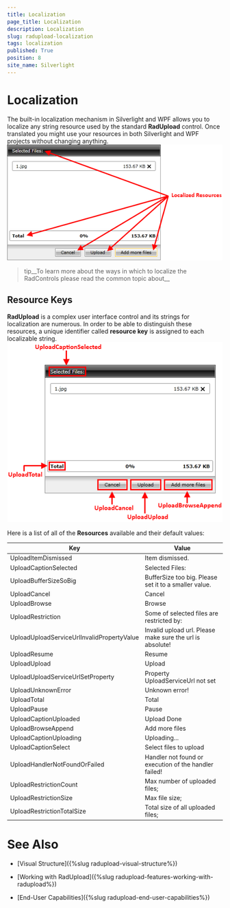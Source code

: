 ```yaml
---
title: Localization
page_title: Localization
description: Localization
slug: radupload-localization
tags: localization
published: True
position: 8
site_name: Silverlight
---
```


# Localization



The built-in localization mechanism in Silverlight and WPF allows you to localize any string resource used by the standard __RadUpload__ control. Once translated you might use your resources in both Silverlight and WPF projects without changing anything.
![](images/RadUpload_Localization_01.png)

>tip__To learn more about the ways in which to localize the RadControls please read the common topic about__

## Resource Keys

__RadUpload__ is a complex user interface control and its strings for localization are numerous. In order to be able to distinguish these resources, a unique identifier called __resource key__ is assigned to each localizable string.
![](images/RadUpload_Localization_02.png)

Here is a list of all of the __Resources__ available and their default values:
		
|Key|Value|
|---|-----|
|UploadItemDismissed|Item dismissed.|
|UploadCaptionSelected|Selected Files:|
|UploadBufferSizeSoBig|BufferSize too big. Please set it to a smaller value.|
|UploadCancel|Cancel|
|UploadBrowse|Browse|
|UploadRestriction|Some of selected files are restricted by:|
|UploadUploadServiceUrlInvalidPropertyValue|Invalid upload url. Please make sure the url is absolute!|
|UploadResume|Resume|
|UploadUpload|Upload|
|UploadUploadServiceUrlSetProperty|Property UploadServiceUrl not set|
|UploadUnknownError|Unknown error!|
|UploadTotal|Total|
|UploadPause|Pause|
|UploadCaptionUploaded|Upload Done|
|UploadBrowseAppend|Add more files|
|UploadCaptionUploading|Uploading...|
|UploadCaptionSelect|Select files to upload|
|UploadHandlerNotFoundOrFailed|Handler not found or execution of the handler failed!|
|UploadRestrictionCount|Max number of uploaded files;|
|UploadRestrictionSize|Max file size;|
|UploadRestrictionTotalSize|Total size of all uploaded files;|


# See Also

 * [Visual Structure]({%slug radupload-visual-structure%})

 * [Working with RadUpload]({%slug radupload-features-working-with-radupload%})

 * [End-User Capabilities]({%slug radupload-end-user-capabilities%})
